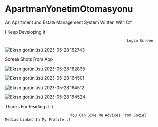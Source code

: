 # ApartmanYonetimOtomasyonu
An Apartment and Estate Management System Written With C#

I Keep Developing It


                                                            Login Screen

![Ekran görüntüsü 2023-05-28 162743](https://github.com/AhmetEmin38/ApartmentManagement/assets/82727570/65af8e39-0b25-4d55-8c94-56fafb900870)





Screen Shots From App


![Ekran görüntüsü 2023-05-28 162835](https://github.com/AhmetEmin38/ApartmentManagement/assets/82727570/b2c09b3e-663d-4e80-96d9-f1932a0fe1cf)


![Ekran görüntüsü 2023-05-28 164501](https://github.com/AhmetEmin38/ApartmentManagement/assets/82727570/56650c00-501a-4f2a-8227-93a5da9c6d5b)


![Ekran görüntüsü 2023-05-28 164512](https://github.com/AhmetEmin38/ApartmentManagement/assets/82727570/d78bed12-5644-48ac-a89d-1554dca4fee5)


![Ekran görüntüsü 2023-05-28 164524](https://github.com/AhmetEmin38/ApartmentManagement/assets/82727570/a60aaa36-f053-4a24-9015-0e1c522a4c39)


Thanks For Reading It :)

                                  You Can Give Me Advices From Social Medias Linked In My Profile :)
